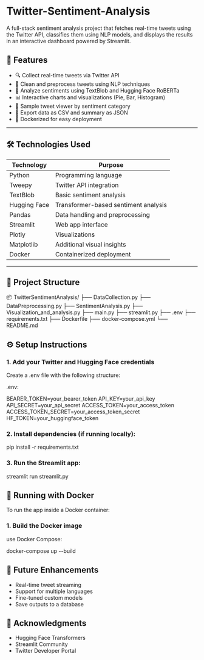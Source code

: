 # Twitter-Sentiment-Analysis
A full-stack sentiment analysis project that fetches real-time tweets using the Twitter API, classifies them using NLP models, and displays the results in an interactive dashboard powered by Streamlit.


## 🚀 Features

- 🔍 Collect real-time tweets via Twitter API
- 🧹 Clean and preprocess tweets using NLP techniques
- 🤖 Analyze sentiments using TextBlob and Hugging Face RoBERTa
- 📊 Interactive charts and visualizations (Pie, Bar, Histogram)
- 📝 Sample tweet viewer by sentiment category
- 💾 Export data as CSV and summary as JSON
- 🐳 Dockerized for easy deployment

---

## 🛠️ Technologies Used

| Technology     | Purpose                                 |
|----------------|-----------------------------------------|
| Python         | Programming language                    |
| Tweepy         | Twitter API integration                 |
| TextBlob       | Basic sentiment analysis                |
| Hugging Face   | Transformer-based sentiment analysis    |
| Pandas         | Data handling and preprocessing         |
| Streamlit      | Web app interface                       |
| Plotly         | Visualizations                          |
| Matplotlib     | Additional visual insights              |
| Docker         | Containerized deployment                |

---

## 📂 Project Structure


📦 TwitterSentimentAnalysis/
├── DataCollection.py
├── DataPreprocessing.py
├── SentimentAnalysis.py
├── Visualization_and_analysis.py
├── main.py
├── streamlit.py
├── .env
├── requirements.txt
├── Dockerfile
├── docker-compose.yml
└── README.md



## ⚙️ Setup Instructions

### 1. Add your Twitter and Hugging Face credentials

Create a .env file with the following structure:

.env:

BEARER_TOKEN=your_bearer_token
API_KEY=your_api_key
API_SECRET=your_api_secret
ACCESS_TOKEN=your_access_token
ACCESS_TOKEN_SECRET=your_access_token_secret
HF_TOKEN=your_huggingface_token


### 2. Install dependencies (if running locally):

pip install -r requirements.txt

### 3. Run the Streamlit app:

streamlit run streamlit.py


## 🐳 Running with Docker

To run the app inside a Docker container:

### 1. Build the Docker image

 use Docker Compose:

docker-compose up --build

## 🧠 Future Enhancements

- Real-time tweet streaming
- Support for multiple languages
- Fine-tuned custom models
- Save outputs to a database


## 🙌 Acknowledgments

- Hugging Face Transformers
- Streamlit Community
- Twitter Developer Portal

